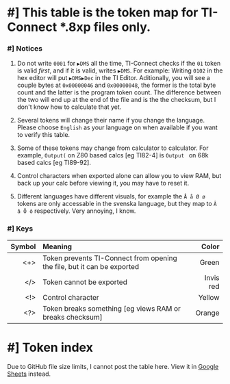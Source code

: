 # #] This table is the token map for TI-Connect \*.8xp files only.

### #] Notices
1. Do not write `0001` for `▶DMS` all the time, TI-Connect checks if the `01` token is valid *first*, and if it 
is valid, writes `▶DMS`. For example: Writing `0102` in the hex editor will put `▶DMS▶Dec` in the TI Editor. Aditionally, 
you will see a couple bytes at `0x00000046` and `0x00000048`, the former is the total byte count and the latter is the program
token count. The difference between the two will end up at the end of the file and is the the checksum, but I don't know 
how to calculate that yet.

2. Several tokens will change their name if you change the language. Please choose `English` as your language on
when available if you want to verify this table.

3. Some of these tokens may change from calculator to calculator. For example, `Output(` on Z80 based calcs [eg TI82-4] is 
`Output ` on 68k based calcs [eg TI89-92].

4. Control characters when exported alone can allow you to view RAM, but back up your calc before viewing it, you may have to
reset it.

5. Different languages have different visuals, for example the `Å å Ø ø` tokens are only accessable in the svenska language,
but they map to `Â â Ô ô` respectively. Very annoying, I know.

### #] Keys
| Symbol | Meaning | Color |
| ------:|:------- | -----:|
| <+>    | Token prevents TI-Connect from opening the file, but it can be exported | Green |
| </>    | Token cannot be exported | Invis red |
| <!>    | Control character | Yellow |
| <?>    | Token breaks something [eg views RAM or breaks checksum] | Orange |

# #] Token index
Due to GitHub file size limits, I cannot post the table here. View it in [Google Sheets](https://docs.google.com/spreadsheets/d/1Q5f8AEPr1HTZEIx-dcEX2N4_G2LipvcRg33c17OfHgk/edit?usp=sharing) instead.
